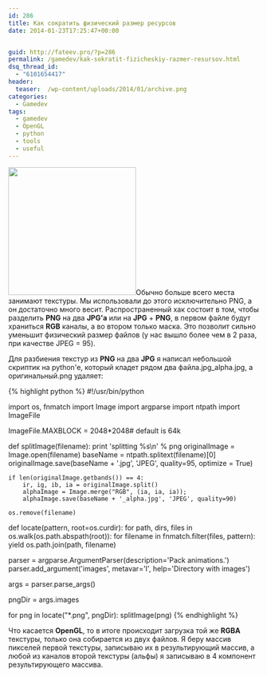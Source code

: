 ```yaml
---
id: 286
title: Как сократить физический размер ресурсов
date: 2014-01-23T17:25:47+00:00


guid: http://fateev.pro/?p=286
permalink: /gamedev/kak-sokratit-fizicheskiy-razmer-resursov.html
dsq_thread_id:
  - "6101654417"
header:
  teaser:  /wp-content/uploads/2014/01/archive.png
categories:
  - Gamedev
tags:
  - gamedev
  - OpenGL
  - python
  - tools
  - useful
---
```

<a href="http://fateev.pro/wp-content/uploads/2014/01/archive.png"><img class="alignleft size-full wp-image-291" title="archive" src="http://fateev.pro/wp-content/uploads/2014/01/archive.png" alt="" width="256" height="256" /></a>Обычно больше всего места занимают текстуры. Мы использовали до этого исключительно PNG, а он достаточно много весит. Распространенный хак состоит в том, чтобы разделить <strong>PNG</strong> на два <strong>JPG'a</strong> или на <strong>JPG</strong> + <strong>PNG</strong>, в первом файле будут храниться <strong>RGB</strong> каналы, а во втором только маска. Это позволит сильно уменьшит физический размер файлов (у нас вышло более чем в 2 раза, при качестве JPEG = 95).

Для разбиения текстур из <strong>PNG</strong> на два <strong>JPG</strong> я написал небольшой скриптик на python'e, который кладет рядом два файла.jpg_alpha.jpg, а оригинальный.png удаляет:

{% highlight python %}
#!/usr/bin/python

import os, fnmatch
import Image
import argparse
import ntpath
import ImageFile

ImageFile.MAXBLOCK = 2048*2048# default is 64k

def splitImage(filename):
    print 'splitting %s\n' % png
    originalImage = Image.open(filename)
    baseName = ntpath.splitext(filename)[0]
    originalImage.save(baseName + '.jpg', 'JPEG', quality=95, optimize = True)

    if len(originalImage.getbands()) == 4:
        ir, ig, ib, ia = originalImage.split()
        alphaImage = Image.merge("RGB", (ia, ia, ia));
        alphaImage.save(baseName + '_alpha.jpg', 'JPEG', quality=90)

    os.remove(filename)


def locate(pattern, root=os.curdir):
    for path, dirs, files in os.walk(os.path.abspath(root)):
        for filename in fnmatch.filter(files, pattern):
            yield os.path.join(path, filename)



parser = argparse.ArgumentParser(description='Pack animations.')
parser.add_argument('images', metavar='I', help='Directory with images')

args = parser.parse_args()

pngDir = args.images

for png in locate("*.png", pngDir):
    splitImage(png)
{% endhighlight %}
&nbsp;

Что касается <strong>OpenGL</strong>, то в итоге происходит загрузка той же <strong>RGBA</strong> текстуры, только она собирается из двух файлов. Я беру массив пикселей первой текстуры, записываю их в результирующий массив, а любой из каналов второй текстуры (альфы) я записываю в 4 компонент результирующего массива.

&nbsp;